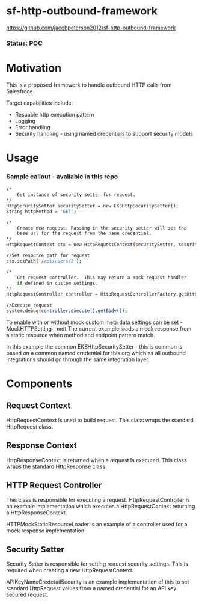 
  

  

# sf-http-outbound-framework

https://github.com/jacobpeterson2012/sf-http-outbound-framework

### Status: POC

# Motivation
This is a proposed framework to handle outbound HTTP calls from Salesfroce.

Target capabilities include:

- Resuable http execution pattern
- Logging
- Error handling
- Security handling - using named credentials to support security models


# Usage 
### Sample callout - available in this repo
```sh
/* 
	Get instance of security setter for request.
*/
HttpSecuritySetter securitySetter = new EKSHttpSecuritySetter();
String httpMethod = 'GET';

/*
	Create new request. Passing in the security setter will set the 
	base url for the request from the name credential.
*/
HttpRequestContext ctx = new HttpRequestContext(securitySetter, securitySetter);

//Set resource path for request
ctx.setPath('/api/users/2');

/*
	Get request controller.  This may return a mock request handler 
	if defined in custom settings.
*/
HttpRequestController controller = HttpRequestControllerFactory.getHttpController(ctx);

//Execute request
system.debug(controller.execute().getBody());
```

To enable with or without mock custom meta data settings can be set - MockHTTPSetting__mdt
The current example loads a mock response from a static resource when method and endpoint pattern match.
  

In this example the common EKSHttpSecuritySetter - this is common is based on a common named credential for this org which as all outbound integrations should go through the same integration layer.

  
  

# Components
 
## Request Context
HttpRequestContext is used to build request.  This class wraps the standard HttpRequest class. 

## Response Context
HttpResponseContext is returned when a request is executed.  This class wraps the standard HttpResponse class. 

## HTTP Request Controller
This class is responsible for executing a request. HttpRequestController is an example implementation which executes a HttpRequestContext returning a HttpResponseContext.

HTTPMockStaticResourceLoader is an example of a controller used for a mock response implementation.


## Security Setter
Security Setter is responsible for setting request security settings.  This is required when creating a new HttpRequestContext.
  
APIKeyNameCredetailSecurity is an example implementation of this to set standard HttpRequest values from a named credential for an API key secured request.

